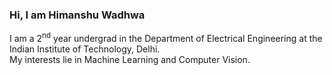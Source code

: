 ### Hi, I am Himanshu Wadhwa
I am a 2<sup>nd</sup> year undergrad in the Department of Electrical Engineering at the Indian Institute of Technology, Delhi.<br>
My interests lie in Machine Learning and Computer Vision.



<!---
ninjacode01/ninjacode01 is a ✨ special ✨ repository because its `README.md` (this file) appears on your GitHub profile.
You can click the Preview link to take a look at your changes.
--->
